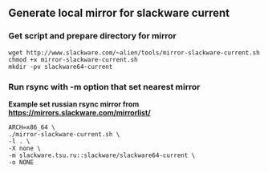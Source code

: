 ## Generate local mirror for slackware current
### Get script and prepare directory for mirror
```
wget http://www.slackware.com/~alien/tools/mirror-slackware-current.sh
chmod +x mirror-slackware-current.sh
mkdir -pv slackware64-current
```
### Run rsync with -m option that set nearest mirror 
**Example set russian rsync mirror from  https://mirrors.slackware.com/mirrorlist/**
```
ARCH=x86_64 \
./mirror-slackware-current.sh \
-l . \
-X none \
-m slackware.tsu.ru::slackware/slackware64-current \
-o NONE
```
